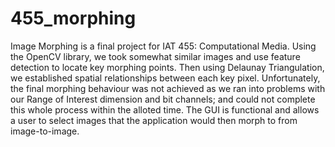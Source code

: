# 455_morphing

Image Morphing is a final project for IAT 455: Computational Media. Using the OpenCV library, we took somewhat similar images and use feature detection to locate key morphing points. Then using Delaunay Triangulation, we established spatial relationships between each key pixel. Unfortunately, the final morphing behaviour was not achieved as we ran into problems with our Range of Interest dimension and bit channels; and could not complete this whole process within the alloted time.
The GUI is functional and allows a user to select images that the application would then morph to from image-to-image.
